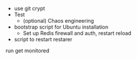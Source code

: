 * use git crypt
* Test
    * (optional) Chaos engineering
* bootstrap script for Ubuntu installation
    * Set up Redis firewall and auth, restart reload
* script to restart restarer

run get monitored